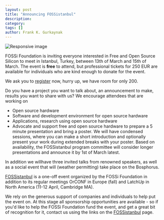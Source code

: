 ```yaml
---
layout: post
title: "Announcing FOSSistanbul"
description:
category:
tags: []
author: Frank K. Gurkaynak
---
```


<div class="row">
<img src="https://fossi-foundation.org/fossistanbul/images/FOSSistanbul-lg.png" class="img-fluid" alt="Responsive image">
</div>

FOSSi Foundation is inviting everyone interested in Free and Open Source
Silicon to meet in Istanbul, Turkey, between 13th of March and 15th of
March. The event is **free** to attend, but professional tickets for 250 EUR
are available for individuals who are kind enough to donate for the event.

We ask you to [register](https://forms.gle/AQy9uJt4XWh5JXVt9) now, hurry up, we have room for only 200.

Do you have a project you want to talk about, an announcement to make,
results you want to share with us? We encourage attendees that are working on
* Open source hardware
* Software and development environment for open source hardware
* Applications, research using open source hardware
* Advocate and support free and open source hardware
to prepare a 5 minute presentation and bring a poster. We will have
condensed sessions, where you can make a short introduction and optionally
present your work during extended breaks with your poster. Based on
availability, the FOSSistanbul program committee will consider longer
presentations and announce it by 1st of March latest. 

In addition we willhave three invited talks from renowned speakers, as well as a social event
that will (weather permitting) take place on the Bosphorus.

[FOSSistanbul](https://fossi-foundation.org/fossistanbul) is a one-off event organized
by the FOSSi Foundation in addition to its regular meetings OrCONF in Europe (fall) and LatchUp in North America (11-12 April, Cambridge MA).  

We rely on the generous support of companies and individuals
to help put the event on. At this stage all sponsorship opportunities
are available - so if you'd like to help the FOSSi Foundation fund the
event, and get a great bit of recognition for it, contact us using the links on the [FOSSistanbul](https://fossi-foundation.org/fossistanbul) page. 
